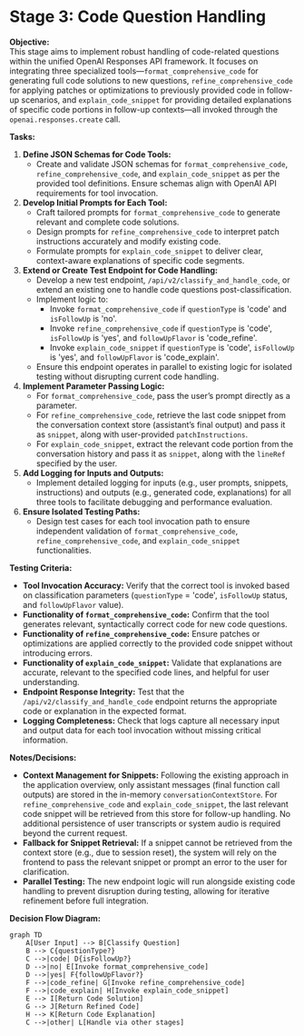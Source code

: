 # Stage 3: Code Question Handling

**Objective:**  
This stage aims to implement robust handling of code-related questions within the unified OpenAI Responses API framework. It focuses on integrating three specialized tools—`format_comprehensive_code` for generating full code solutions to new questions, `refine_comprehensive_code` for applying patches or optimizations to previously provided code in follow-up scenarios, and `explain_code_snippet` for providing detailed explanations of specific code portions in follow-up contexts—all invoked through the `openai.responses.create` call.

**Tasks:**  
1. **Define JSON Schemas for Code Tools:**  
   - Create and validate JSON schemas for `format_comprehensive_code`, `refine_comprehensive_code`, and `explain_code_snippet` as per the provided tool definitions. Ensure schemas align with OpenAI API requirements for tool invocation.  
2. **Develop Initial Prompts for Each Tool:**  
   - Craft tailored prompts for `format_comprehensive_code` to generate relevant and complete code solutions.  
   - Design prompts for `refine_comprehensive_code` to interpret patch instructions accurately and modify existing code.  
   - Formulate prompts for `explain_code_snippet` to deliver clear, context-aware explanations of specific code segments.  
3. **Extend or Create Test Endpoint for Code Handling:**  
   - Develop a new test endpoint, `/api/v2/classify_and_handle_code`, or extend an existing one to handle code questions post-classification.  
   - Implement logic to:  
     - Invoke `format_comprehensive_code` if `questionType` is 'code' and `isFollowUp` is 'no'.  
     - Invoke `refine_comprehensive_code` if `questionType` is 'code', `isFollowUp` is 'yes', and `followUpFlavor` is 'code_refine'.  
     - Invoke `explain_code_snippet` if `questionType` is 'code', `isFollowUp` is 'yes', and `followUpFlavor` is 'code_explain'.  
   - Ensure this endpoint operates in parallel to existing logic for isolated testing without disrupting current code handling.  
4. **Implement Parameter Passing Logic:**  
   - For `format_comprehensive_code`, pass the user’s prompt directly as a parameter.  
   - For `refine_comprehensive_code`, retrieve the last code snippet from the conversation context store (assistant’s final output) and pass it as `snippet`, along with user-provided `patchInstructions`.  
   - For `explain_code_snippet`, extract the relevant code portion from the conversation history and pass it as `snippet`, along with the `lineRef` specified by the user.  
5. **Add Logging for Inputs and Outputs:**  
   - Implement detailed logging for inputs (e.g., user prompts, snippets, instructions) and outputs (e.g., generated code, explanations) for all three tools to facilitate debugging and performance evaluation.  
6. **Ensure Isolated Testing Paths:**  
   - Design test cases for each tool invocation path to ensure independent validation of `format_comprehensive_code`, `refine_comprehensive_code`, and `explain_code_snippet` functionalities.  

**Testing Criteria:**  
- **Tool Invocation Accuracy:** Verify that the correct tool is invoked based on classification parameters (`questionType` = 'code', `isFollowUp` status, and `followUpFlavor` value).  
- **Functionality of `format_comprehensive_code`:** Confirm that the tool generates relevant, syntactically correct code for new code questions.  
- **Functionality of `refine_comprehensive_code`:** Ensure patches or optimizations are applied correctly to the provided code snippet without introducing errors.  
- **Functionality of `explain_code_snippet`:** Validate that explanations are accurate, relevant to the specified code lines, and helpful for user understanding.  
- **Endpoint Response Integrity:** Test that the `/api/v2/classify_and_handle_code` endpoint returns the appropriate code or explanation in the expected format.  
- **Logging Completeness:** Check that logs capture all necessary input and output data for each tool invocation without missing critical information.  

**Notes/Decisions:**  
- **Context Management for Snippets:** Following the existing approach in the application overview, only assistant messages (final function call outputs) are stored in the in-memory `conversationContextStore`. For `refine_comprehensive_code` and `explain_code_snippet`, the last relevant code snippet will be retrieved from this store for follow-up handling. No additional persistence of user transcripts or system audio is required beyond the current request.  
- **Fallback for Snippet Retrieval:** If a snippet cannot be retrieved from the context store (e.g., due to session reset), the system will rely on the frontend to pass the relevant snippet or prompt an error to the user for clarification.  
- **Parallel Testing:** The new endpoint logic will run alongside existing code handling to prevent disruption during testing, allowing for iterative refinement before full integration.  

**Decision Flow Diagram:**  
```mermaid
graph TD
    A[User Input] --> B[Classify Question]
    B --> C{questionType?}
    C -->|code| D{isFollowUp?}
    D -->|no| E[Invoke format_comprehensive_code]
    D -->|yes| F{followUpFlavor?}
    F -->|code_refine| G[Invoke refine_comprehensive_code]
    F -->|code_explain| H[Invoke explain_code_snippet]
    E --> I[Return Code Solution]
    G --> J[Return Refined Code]
    H --> K[Return Code Explanation]
    C -->|other| L[Handle via other stages]